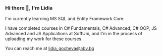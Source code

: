 ### Hi there 👋, I'm Lidia

I'm currently learning MS SQL and Entity Framework Core.

I have completed courses in C# Fundamentals, C# Advanced, C# OOP, JS Advanced and JS Applications at SoftUni, and I'm in the process of uploading my work for these courses.

You can reach me at lidia_gocheva@abv.bg

